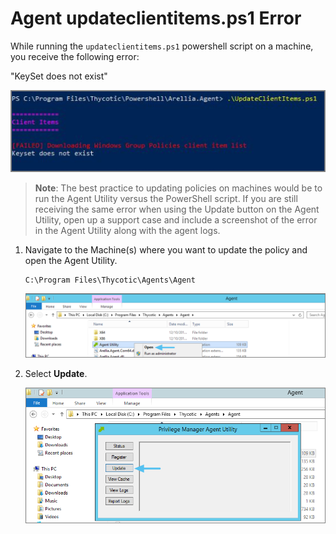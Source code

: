 [title]: # (Agent ps1 Error)
[tags]: # (agents)
[priority]: # (10100)
# Agent updateclientitems.ps1 Error

While running the `updateclientitems.ps1` powershell script on a machine, you receive the following error:

"KeySet does not exist"

![Running updateclientitems.ps1 error](images/agents/ps1-update-error.png)

>**Note**:
>The best practice to updating policies on machines would be to run the Agent Utility versus the PowerShell script.
If you are still receiving the same error when using the Update button on the Agent Utility, open up a support case and include a screenshot of the error in the Agent Utility along with the agent logs.

1. Navigate to the Machine(s) where you want to update the policy and open the Agent Utility.

   ```
   C:\Program Files\Thycotic\Agents\Agent
   ```
   ![Running updateclientitems.ps1 error](images/agents/ps1-update-error-2.png)
1. Select __Update__.

   ![Running updateclientitems.ps1 error](images/agents/ps1-update-error-3.png)
